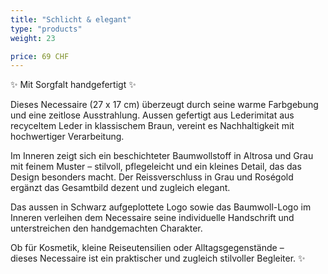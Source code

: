 ```yaml
---
title: "Schlicht & elegant"
type: "products"
weight: 23

price: 69 CHF
---
```


✨ Mit Sorgfalt handgefertigt ✨

Dieses Necessaire (27 x 17 cm) überzeugt durch seine warme Farbgebung und eine zeitlose Ausstrahlung. Aussen gefertigt aus Lederimitat aus recyceltem Leder in klassischem Braun, vereint es Nachhaltigkeit mit hochwertiger Verarbeitung.

Im Inneren zeigt sich ein beschichteter Baumwollstoff in Altrosa und Grau mit feinem Muster – stilvoll, pflegeleicht und ein kleines Detail, das das Design besonders macht. Der Reissverschluss in Grau und Roségold ergänzt das Gesamtbild dezent und zugleich elegant.

Das aussen in Schwarz aufgeplottete Logo sowie das Baumwoll-Logo im Inneren verleihen dem Necessaire seine individuelle Handschrift und unterstreichen den handgemachten Charakter.

Ob für Kosmetik, kleine Reiseutensilien oder Alltagsgegenstände –  
dieses Necessaire ist ein praktischer und zugleich stilvoller Begleiter. ✨

